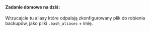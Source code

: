 #### Zadanie domowe na dziś:

Wrzucajcie tu aliasy które odpalają zkonfigurowany plik do robienia backupów, jako pliki `.bash_aliases` + imię.
